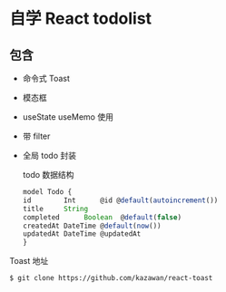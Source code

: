 # 自学 React todolist

## 包含

- 命令式 Toast
- 模态框
- useState useMemo 使用
- 带 filter
- 全局 todo 封装

  todo 数据结构

  ```js
  model Todo {
  id        Int      @id @default(autoincrement())
  title     String
  completed      Boolean  @default(false)
  createdAt DateTime @default(now())
  updatedAt DateTime @updatedAt
  }
  ```


Toast 地址

```sh
$ git clone https://github.com/kazawan/react-toast
```
